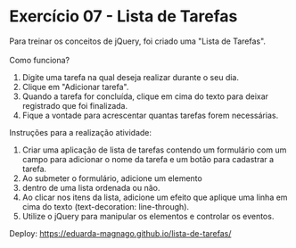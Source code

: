 # Exercício 07 - Lista de Tarefas
Para treinar os conceitos de jQuery, foi criado uma "Lista de Tarefas".<br><br>
Como funciona?<br>
1) Digite uma tarefa na qual deseja realizar durante o seu dia.<br>
2) Clique em "Adicionar tarefa".<br>
3) Quando a tarefa for concluída, clique em cima do texto para deixar registrado que foi finalizada.<br>
4) Fique a vontade para acrescentar quantas tarefas forem necessárias.<br>

Instruções para a realização atividade:
1) Criar uma aplicação de lista de tarefas contendo um formulário com um campo para adicionar o nome da tarefa e um botão para cadastrar a tarefa.
2) Ao submeter o formulário, adicione um elemento <li> dentro de uma lista ordenada ou não.
3) Ao clicar nos itens da lista, adicione um efeito que aplique uma linha em cima do texto (text-decoration: line-through).
4) Utilize o jQuery para manipular os elementos e controlar os eventos.

Deploy: https://eduarda-magnago.github.io/lista-de-tarefas/
